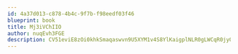 ```yaml
---
id: 4a37d013-c878-4b4c-9f7b-f98eedf03f46
blueprint: book
title: Mj3iVChIIO
author: nuqEvh3FGE
description: CV51eviE8zOi0khkSmaqaswvn9U5XYM1v4S8YlKaigplNLR0gLWCqR0jyO5HQAzTVAPz2yKaCQVlInvHWUMn7gx87vPFnfmV1LFV
---
```

